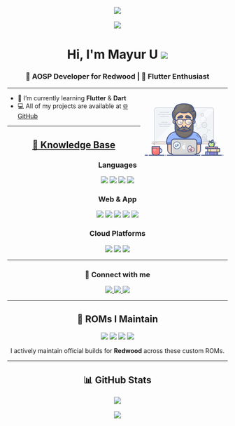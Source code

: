 
<p align="center">
  <img src="https://readme-typing-svg.herokuapp.com?font=Fira+Code&size=28&pause=1000&color=00F7FF&center=true&vCenter=true&width=435&lines=Hi%2C+I'm+Mayur+U!;AOSP+Developer+for+Redwood;Flutter+%26+Dart+Learner;Love+Open+Source+%F0%9F%92%BB" />
</p>

<p align="center">
  <img src="https://cdn.dribbble.com/users/1787323/screenshots/10091971/media/d43c019bfeff34be8816481e843ea8c1.png" width="200px">
</p>

<h1 align="center">Hi, I'm Mayur U <img width="30px" src="https://raw.githubusercontent.com/iampavangandhi/iampavangandhi/master/gifs/Hi.gif"></h1>
<h3 align="center">🔧 AOSP Developer for Redwood | 📱 Flutter Enthusiast</h3>

---

<ul>
  <li>🌱 I’m currently learning <strong>Flutter</strong> & <strong>Dart</strong>
    <img align="right" src="https://raw.githubusercontent.com/Elanza-48/Elanza-48/41a4790484e268102dfdab2b7c59d440d3ffafab/resources/img/geek.gif" width="200"/>
  </li>
  <li>💻 All of my projects are available at <a href="https://github.com/Mayur-U">🌐 GitHub</a></li>
</ul>

---

<h2 align="center"><u><b>🧠 Knowledge Base</b></u></h2>

<h3 align="center">Languages</h3>

<p align="center">
  <img src="https://img.shields.io/badge/C%20programming-A8B9CC.svg?style=for-the-badge&logo=c&logoColor=white" />
  <img src="https://img.shields.io/badge/Java-007396.svg?style=for-the-badge&logo=java&logoColor=white" />
  <img src="https://img.shields.io/badge/Javascript-F7DF1E.svg?style=for-the-badge&logo=javascript&logoColor=black" />
  <img src="https://img.shields.io/badge/Python-3776AB.svg?style=for-the-badge&logo=python&logoColor=white" />
</p>

<h3 align="center">Web & App</h3>

<p align="center">
  <img src="https://img.shields.io/badge/HTML5-E34F26.svg?style=for-the-badge&logo=html5&logoColor=white" />
  <img src="https://img.shields.io/badge/CSS3-1572B6.svg?style=for-the-badge&logo=css3&logoColor=white" />
  <img src="https://img.shields.io/badge/React-61DAFB.svg?style=for-the-badge&logo=react&logoColor=black" />
  <img src="https://img.shields.io/badge/Expo-000020.svg?style=for-the-badge&logo=expo&logoColor=white" />
  <img src="https://img.shields.io/badge/Dart-0175C2.svg?style=for-the-badge&logo=dart&logoColor=white" />
</p>

<h3 align="center">Cloud Platforms</h3>

<p align="center">
  <img src="https://img.shields.io/badge/AWS-232F3E.svg?style=for-the-badge&logo=amazonaws&logoColor=white" />
  <img src="https://img.shields.io/badge/GCP-4285F4.svg?style=for-the-badge&logo=googlecloud&logoColor=white" />
  <img src="https://img.shields.io/badge/Azure-0078D4.svg?style=for-the-badge&logo=microsoftazure&logoColor=white" />
</p>

---

<h3 align="center">📡 Connect with me</h3>

<p align="center">
  <a href="https://t.me/Mayurbuilds" target="_blank">
    <img src="https://img.shields.io/badge/Telegram%20Group-2CA5E0.svg?style=for-the-badge&logo=telegram&logoColor=white" />
  </a>
  <a href="https://twitter.com/Mayur72869557" target="_blank">
    <img src="https://img.shields.io/badge/Twitter-1DA1F2.svg?style=for-the-badge&logo=twitter&logoColor=white" />
  </a>
  <a href="https://linktr.ee/Mayur_U" target="_blank">
    <img src="https://img.shields.io/badge/Support%20Me-Linktree-39E09B.svg?style=for-the-badge&logo=linktree&logoColor=white" />
  </a>
</p>

---

<h2 align="center">📱 ROMs I Maintain</h2>

<p align="center">
  <img src="https://img.shields.io/badge/Mist%20OS-Official-9cf?style=for-the-badge" />
  <img src="https://img.shields.io/badge/Axion%20OS-Official-brightgreen?style=for-the-badge" />
  <img src="https://img.shields.io/badge/Rising%20OS-Official-blueviolet?style=for-the-badge" />
  <img src="https://img.shields.io/badge/Revived%20OS-Official-orange?style=for-the-badge" />
</p>

<p align="center">
  I actively maintain official builds for <strong>Redwood</strong> across these custom ROMs.
</p>

---

<h2 align="center">📊 GitHub Stats</h2>

<p align="center">
  <img src="https://github-readme-stats.vercel.app/api?username=Mayur-U&show_icons=true&theme=tokyonight&hide_border=true&locale=en" />
</p>
<p align="center">
  <img src="https://github-readme-streak-stats.herokuapp.com/?user=Mayur-U&theme=material-palenight" />
</p>
